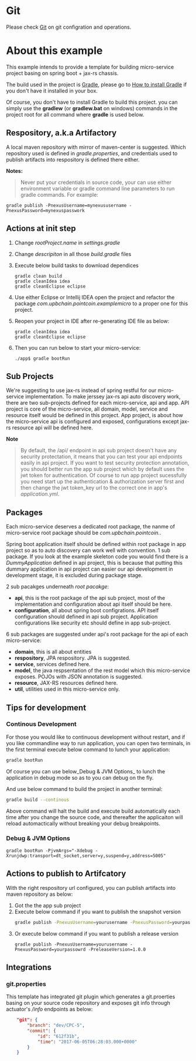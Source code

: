 # Git
Please check [Git](git.md) on git configration and operations.

# About this example

This example intends to provide a template for building micro-service project basing on spring boot + jax-rs chassis.

The build used in the project is [Gradle](https://gradle.org/), please go to [How to install Gradle](https://gradle.org/install) if you don't have it installed in your box.

Of course, you don't have to install Gradle to build this project. you can simply use the **gradlew** (or **gradlew.bat** on windows) commands in the project root for all command
where **gradle** is used below.

## Respository, a.k.a Artifactory
A local maven repository with mirror of maven-center is suggested.
Which repository used is defined in _gradle.properties_, and credentials used to publish artifacts into respository is defined there either.

**Notes:**
> Never put your credentials in source code, your can use either environment variable or gradle command line parameters to run gradle commands.
For example:  

```
gradle publish -PnexusUsername=mynexususername -PnexusPassword=mynexuspasswork
```

## Actions at init step

1. Change _rootProject.name_ in _settings.gradle_
1. Change _descripiton_ in all those _build.gradle_ files
1. Execute below build tasks to download dependices 
    ```
    gradle clean build
    gradle cleanIdea idea
    gradle cleanEclipse eclipse
    ```
1. Use either Eclipse or Intellij IDEA open the project and refactor the package _com.upbchain.pointcoin.examplemicro_ to a proper one for this project.

1. Reopen your project in IDE after re-generating IDE file as below: 
    ```
    gradle cleanIdea idea
    gradle cleanEclipse eclipse
    ```

1. Then you can run below to start your micro-service:
    ```
    ./app$ gradle bootRun
    ```

   
## Sub Projects
We're suggesting to use jax-rs instead of spring restful for our micro-service implementation.
To make jerssey jax-rs api auto discovery work, there are two sub-projects defined for each micro-service, api and app.
API project is core of the micro-service, all domain, model, service and resource itself would be defined in this project.
App project, is about how the micro-service api is configured and exposed, configurations except jax-rs resource api will be defined here.

**Note**
> By default, the /api/ endpoint in api sub project doesn't have any security protectation, it means that you can test your api endpoints 
easily in api project. If you want to test security protection annotation, you should better run the app sub project which by default uses
the jwt token for authentication. Of course to run app project sucessfully you need start up the authentication & authorization server first
and then change the jwt token_key url to the correct one in app's _application.yml_.

## Packages
Each micro-service deserves a dedicated root package, the nanme of micro-service root package should be
_com.upbchain.pointcoin.<micro-service-name>_.

Spring boot application itself should be defined within root package in app project so as to auto discovery can work well with convention. 
1 sub package. If you look at the example skeleton code you would find there is a _DummyApplication_ defined in api project, this is
because that putting this dummary application in api project can easier our api development in development stage, it is excluded during package stage.

2 sub pacakges underneath _root pacakge_:

* **api**, this is the root package of the api sub project, most of the implementation and configuration about api itself should be here.
* **configuration**, all about spring boot configrations. API itself configuration should defined in api sub project. Application configurations like security etc should define in app sub-project.

6 sub packages are suggested under api's root package for the api of each micro-service:

 * **domain**, this is all about entities 
 * **respository**, JPA respository. JPA is suggested.
 * **service**, services defined here.
 * **model**, the java respsentation of the rest model which this micro-service exposes. POJOs with JSON annotation is suggested.
 * **resource**, JAX-RS resources defined here.
 * **util**, utilities used in this micro-service only.

## Tips for development
### Continous Development
For those you would like to continuous development without restart, and if you like commandline way to run application,
you can open two terminals, in the first terminal execute below command to lunch your application:
```bash
gradle bootRun
```
Of course you can use below_Debug & JVM Options_ to lunch the application in debug mode so as to you can debug on the fly.

And use below command to build the project in another terminal:
```bash
gradle build --continous
```
Above command will halt the build and execute build automatically each time after you change the source code, and thereafter the applicaiton will reload automactically
without breaking your debug breakpoints.

### Debug & JVM Options
```
gradle bootRun -PjvmArgs="-Xdebug -Xrunjdwp:transport=dt_socket,server=y,suspend=y,address=5005"
```


## Actions to publish to Artifcatory
With the right respository url configured, you can publish artifacts into maven repository as below:

1. Got the the app sub project
1. Execute below command if you want to publish the snapshot version
    ```bash
    gradle publish -PnexusUsername=yourusername -PnexusPassword=yourpassowrd
    ```
1. Or execute below command if you want to publish a release version
    ```
    gradle publish -PnexusUsername=yourusername -PnexusPassword=yourpassowrd -PreleaseVersion=1.0.0
    ```

## Integrations

### git.properties
This template has integrated git plugin which generates a git.proerties basing on your source code repository
and exposes git info through actuator's _/info_ endpoints as below:
```json
    "git": {
        "branch": "dev/CPC-5",
        "commit": {
            "id": "612f31b",
            "time": "2017-06-05T06:28:03.000+0000"
        }
    }
```